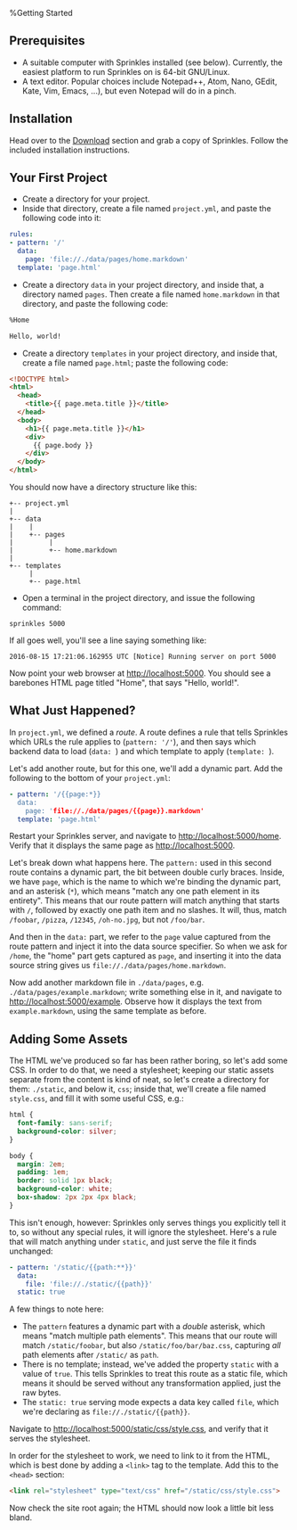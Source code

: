 %Getting Started

## Prerequisites

- A suitable computer with Sprinkles installed (see below). Currently, the
  easiest platform to run Sprinkles on is 64-bit GNU/Linux.
- A text editor. Popular choices include Notepad++, Atom, Nano, GEdit, Kate,
  Vim, Emacs, ...), but even Notepad will do in a pinch.

## Installation

Head over to the [Download](/download) section and grab a copy of Sprinkles.
Follow the included installation instructions.

## Your First Project

- Create a directory for your project.
- Inside that directory, create a file named `project.yml`, and paste the
  following code into it:

```yaml
rules:
- pattern: '/'
  data:
    page: 'file://./data/pages/home.markdown'
  template: 'page.html'
```

- Create a directory `data` in your project directory, and inside that, a
  directory named `pages`. Then create a file named `home.markdown` in that
  directory, and paste the following code:

```markdown
%Home

Hello, world!
```

- Create a directory `templates` in your project directory, and inside that,
  create a file named `page.html`; paste the following code:

```html
<!DOCTYPE html>
<html>
  <head>
    <title>{{ page.meta.title }}</title>
  </head>
  <body>
    <h1>{{ page.meta.title }}</h1>
    <div>
      {{ page.body }}
    </div>
  </body>
</html>
```

You should now have a directory structure like this:

```
+-- project.yml
|
+-- data
|    |
|    +-- pages
|         |
|         +-- home.markdown
|
+-- templates
     |
     +-- page.html
```

- Open a terminal in the project directory, and issue the following command:

```
sprinkles 5000
```

If all goes well, you'll see a line saying something like:

```
2016-08-15 17:21:06.162955 UTC [Notice] Running server on port 5000
```

Now point your web browser at [http://localhost:5000](http://localhost:5000).
You should see a barebones HTML page titled "Home", that says "Hello, world!".

## What Just Happened?

In `project.yml`, we defined a *route*. A route defines a rule that tells
Sprinkles which URLs the rule applies to (`pattern: '/'`), and then says which
backend data to load (`data: `) and which template to apply (`template: `).

Let's add another route, but for this one, we'll add a dynamic part. Add the
following to the bottom of your `project.yml`:

```yaml
- pattern: '/{{page:*}}
  data:
    page: 'file://./data/pages/{{page}}.markdown'
  template: 'page.html'
```

Restart your Sprinkles server, and navigate to
[http://localhost:5000/home](http://localhost:5000/home). Verify that it
displays the same page as [http://localhost:5000](http://localhost:5000).

Let's break down what happens here. The `pattern:` used in this second route
contains a dynamic part, the bit between double curly braces. Inside, we have
`page`, which is the name to which we're binding the dynamic part, and an
asterisk (`*`), which means "match any one path element in its entirety". This
means that our route pattern will match anything that starts with `/`, followed
by exactly one path item and no slashes. It will, thus, match `/foobar`,
`/pizza`, `/12345`, `/oh-no.jpg`, but not `/foo/bar`.

And then in the `data:` part, we refer to the `page` value captured from the
route pattern and inject it into the data source specifier. So when we ask for
`/home`, the "home" part gets captured as `page`, and inserting it into the
data source string gives us `file://./data/pages/home.markdown`.

Now add another markdown file in `./data/pages`, e.g.
`./data/pages/example.markdown`; write something else in it, and navigate to
[http://localhost:5000/example](http://localhost:5000/example). Observe how it
displays the text from `example.markdown`, using the same template as before.

## Adding Some Assets

The HTML we've produced so far has been rather boring, so let's add some CSS.
In order to do that, we need a stylesheet; keeping our static assets separate
from the content is kind of neat, so let's create a directory for them:
`./static`, and below it, `css`; inside that, we'll create a file named
`style.css`, and fill it with some useful CSS, e.g.:

```css
html {
  font-family: sans-serif;
  background-color: silver;
}

body {
  margin: 2em;
  padding: 1em;
  border: solid 1px black;
  background-color: white;
  box-shadow: 2px 2px 4px black;
}
```

This isn't enough, however: Sprinkles only serves things you explicitly tell it
to, so without any special rules, it will ignore the stylesheet. Here's a rule
that will match anything under `static`, and just serve the file it finds
unchanged:

```yaml
- pattern: '/static/{{path:**}}'
  data:
    file: 'file://./static/{{path}}'
  static: true
```

A few things to note here:

- The `pattern` features a dynamic part with a *double* asterisk, which means
  "match multiple path elements". This means that our route will match
  `/static/foobar`, but also `/static/foo/bar/baz.css`, capturing *all* path
  elements after `/static/` as `path`.
- There is no template; instead, we've added the property `static` with a value
  of `true`. This tells Sprinkles to treat this route as a static file, which
  means it should be served without any transformation applied, just the raw
  bytes.
- The `static: true` serving mode expects a data key called `file`, which we're
  declaring as `file://./static/{{path}}`.

Navigate to
[http://localhost:5000/static/css/style.css](http://localhost:5000/static/css/style.css),
and verify that it serves the stylesheet.

In order for the stylesheet to work, we need to link to it from the HTML, which
is best done by adding a `<link>` tag to the template. Add this to the `<head>`
section:

```html
<link rel="stylesheet" type="text/css" href="/static/css/style.css">
```

Now check the site root again; the HTML should now look a little bit less
bland.
